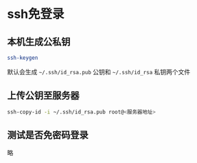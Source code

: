 # ssh免登录

## 本机生成公私钥

```sh
ssh-keygen
```

默认会生成 `~/.ssh/id_rsa.pub` 公钥和 `~/.ssh/id_rsa` 私钥两个文件

## 上传公钥至服务器

```sh
ssh-copy-id -i ~/.ssh/id_rsa.pub root@<服务器地址>
```

## 测试是否免密码登录

略
